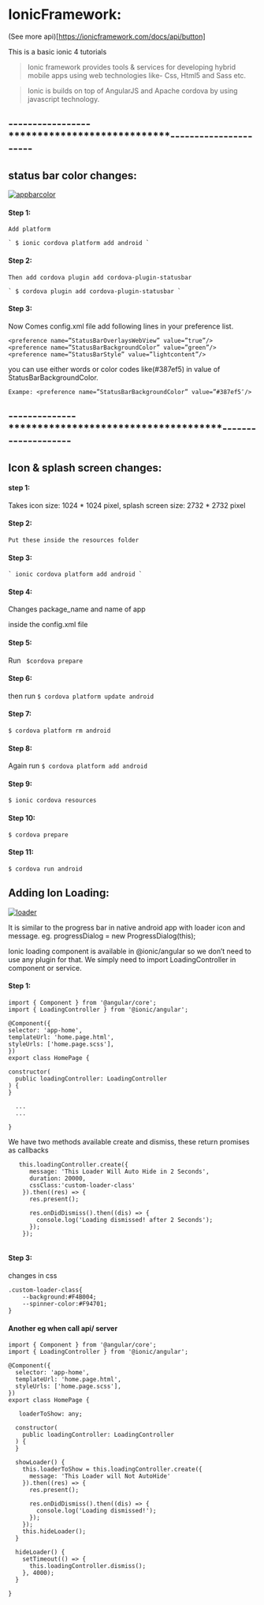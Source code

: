 # IonicFramework:
(See more api)[https://ionicframework.com/docs/api/button]

This is a basic ionic 4 tutorials
>Ionic framework provides tools & services for developing hybrid mobile apps using web technologies like- Css, Html5 and Sass etc.

>Ionic is builds on top of AngularJS and Apache cordova by using javascript technology.


## -----------------****************************----------------------



## status bar color changes:

 <a href="https://imgbb.com/"><img src="https://i.ibb.co/7nLTNzX/appbarcolor.png" alt="appbarcolor" border="0"></a>
 
 #### Step 1:
    Add platform
    
    ` $ ionic cordova platform add android `
    
  #### Step 2:
    Then add cordova plugin add cordova-plugin-statusbar
    
    ` $ cordova plugin add cordova-plugin-statusbar `
    
  #### Step 3:
   Now Comes config.xml file 
   add following lines in your preference list.
```
<preference name=”StatusBarOverlaysWebView” value=”true”/>
<preference name=”StatusBarBackgroundColor” value=”green”/>
<preference name=”StatusBarStyle” value=”lightcontent”/>  
 ```
you can use either words or color codes like(#387ef5) in value of StatusBarBackgroundColor.

` Exampe: <preference name=”StatusBarBackgroundColor” value=”#387ef5″/> `


  
##  --------------*************************************--------------------   


## Icon & splash screen changes:

 #### step 1: 
   Takes icon size: 1024 * 1024 pixel, splash screen size: 2732 * 2732 pixel
   
 #### Step 2:
    Put these inside the resources folder 
    
 #### Step 3:   
    ` ionic cordova platform add android `
    
 #### Step 4:
 Changes package_name and name of app
 
 inside the config.xml file
 
 #### Step 5:   
   Run 
   ` $cordova prepare`
   
  #### Step 6:  
  then run 
  ` $ cordova platform update android `
  
   #### Step 7: 
   ` $ cordova platform rm android `
   
  #### Step 8:   
  Again run 
  ` $ cordova platform add android `
  
  #### Step 9:  
  
  ` $ ionic cordova resources `
  
   #### Step 10:
   
   ` $ cordova prepare `
   
   #### Step 11:
   
   ` $ cordova run android `
 


## Adding Ion Loading:

 <a href="https://imgbb.com/"><img src="https://i.ibb.co/9cm0sz4/loader.png" alt="loader" border="0"></a>
 
  It is similar to the progress bar in native android app
   with loader icon and message.
   eg. progressDialog = new ProgressDialog(this);
   
   
  Ionic loading component is available in @ionic/angular so we don’t need to use any plugin for that. We simply need to import LoadingController in component or service.
#### Step 1:

  ```
  import { Component } from '@angular/core';
import { LoadingController } from '@ionic/angular';
 
@Component({
  selector: 'app-home',
  templateUrl: 'home.page.html',
  styleUrls: ['home.page.scss'],
})
export class HomePage {
 
  constructor(
    public loadingController: LoadingController
  ) {
  }
 
    ...
    ...
  
}
```
We have two methods available create and dismiss, these return promises as callbacks

```
   this.loadingController.create({
      message: 'This Loader Will Auto Hide in 2 Seconds',
      duration: 20000,
      cssClass:'custom-loader-class'
    }).then((res) => {
      res.present();
 
      res.onDidDismiss().then((dis) => {
        console.log('Loading dismissed! after 2 Seconds');
      });
    });
   
   ```
   
#### Step 3:
changes in css

```
.custom-loader-class{
    --background:#F4B004;
    --spinner-color:#F94701;
}
```

#### Another eg when call api/ server

```
import { Component } from '@angular/core';
import { LoadingController } from '@ionic/angular';
 
@Component({
  selector: 'app-home',
  templateUrl: 'home.page.html',
  styleUrls: ['home.page.scss'],
})
export class HomePage {
 
   loaderToShow: any;
 
  constructor(
    public loadingController: LoadingController
  ) {
  }
 
  showLoader() {
    this.loaderToShow = this.loadingController.create({
      message: 'This Loader will Not AutoHide'
    }).then((res) => {
      res.present();
 
      res.onDidDismiss().then((dis) => {
        console.log('Loading dismissed!');
      });
    });
    this.hideLoader();
  }
 
  hideLoader() {
    setTimeout(() => {
      this.loadingController.dismiss();
    }, 4000);
  }
  
}

```
 


  
    
